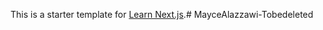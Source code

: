 This is a starter template for [Learn Next.js](https://nextjs.org/learn).# MayceAlazzawi-Tobedeleted
